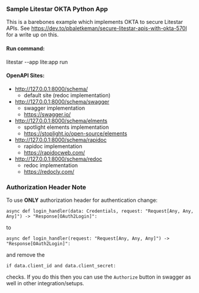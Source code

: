 ### Sample Litestar OKTA Python App ###
This is a barebones example which implements OKTA to secure Litestar APIs.
See https://dev.to/pbaletkeman/secure-litestar-apis-with-okta-570l for a write up on this.

#### Run command: ####

litestar --app lite:app run

#### OpenAPI Sites: ####
- http://127.0.0.1:8000/schema/
  - default site (redoc implementation)
- http://127.0.0.1:8000/schema/swagger
  - swagger implementation
  - https://swagger.io/
- http://127.0.0.1:8000/schema/elments
  - spotlight elements implementation
  - https://stoplight.io/open-source/elements
- http://127.0.0.1:8000/schema/rapidoc
  - rapidoc implementation
  - https://rapidocweb.com/
- http://127.0.0.1:8000/schema/redoc
  - redoc implementation
  - https://redocly.com/


### Authorization Header Note ###
To use **ONLY** authorization header for authentication change:

```async def login_handler(data: Credentials, request: "Request[Any, Any, Any]") -> "Response[OAuth2Login]":```

to

```async def login_handler(request: "Request[Any, Any, Any]") -> "Response[OAuth2Login]":```

and remove the 

```if data.client_id and data.client_secret:```

checks.
If you do this then you can use the `Authorize` button in swagger as well in other integration/setups.
